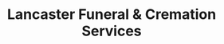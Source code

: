 ---
title: "Lancaster Funeral & Cremation Services"
url: /louisburg/lancaster-funeral-and-cremation-services/
shop: funeral directors
---